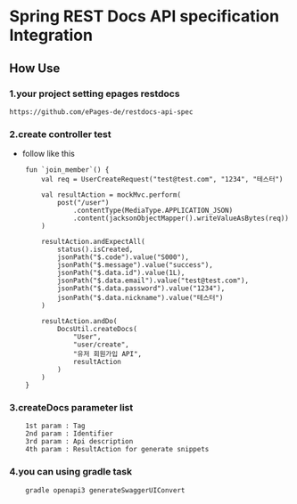 # Spring REST Docs API specification Integration

## How Use
### 1.your project setting epages restdocs
```https://github.com/ePages-de/restdocs-api-spec```

### 2.create controller test
- follow like this
```
    fun `join_member`() {
        val req = UserCreateRequest("test@test.com", "1234", "테스터")

        val resultAction = mockMvc.perform(
            post("/user")
                .contentType(MediaType.APPLICATION_JSON)
                .content(jacksonObjectMapper().writeValueAsBytes(req))
        )

        resultAction.andExpectAll(
            status().isCreated,
            jsonPath("$.code").value("S000"),
            jsonPath("$.message").value("success"),
            jsonPath("$.data.id").value(1L),
            jsonPath("$.data.email").value("test@test.com"),
            jsonPath("$.data.password").value("1234"),
            jsonPath("$.data.nickname").value("테스터")
        )

        resultAction.andDo(
            DocsUtil.createDocs(
                "User",
                "user/create",
                "유저 회원가입 API",
                resultAction
            )
        )
    }
```
### 3.createDocs parameter list
```
    1st param : Tag
    2nd param : Identifier
    3rd param : Api description
    4th param : ResultAction for generate snippets
```
### 4.you can using gradle task
```
    gradle openapi3 generateSwaggerUIConvert
```
